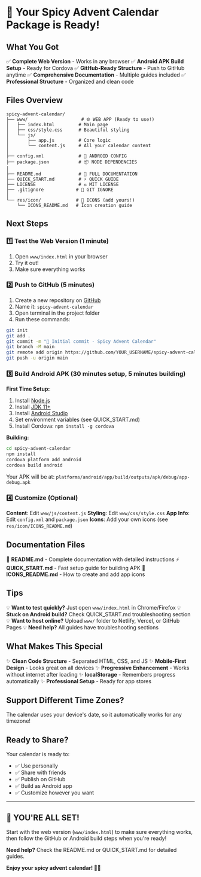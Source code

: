 # 🎉 Your Spicy Advent Calendar Package is Ready!

## What You Got

✅ **Complete Web Version** - Works in any browser
✅ **Android APK Build Setup** - Ready for Cordova
✅ **GitHub-Ready Structure** - Push to GitHub anytime
✅ **Comprehensive Documentation** - Multiple guides included
✅ **Professional Structure** - Organized and clean code

## Files Overview

```
spicy-advent-calendar/
├── www/                    # 🌐 WEB APP (Ready to use!)
│   ├── index.html         # Main page
│   ├── css/style.css      # Beautiful styling
│   └── js/
│       ├── app.js         # Core logic
│       └── content.js     # All your calendar content
│
├── config.xml             # 📱 ANDROID CONFIG
├── package.json           # 📦 NODE DEPENDENCIES
│
├── README.md              # 📖 FULL DOCUMENTATION
├── QUICK_START.md         # ⚡ QUICK GUIDE
├── LICENSE                # ⚖️ MIT LICENSE
├── .gitignore            # 🚫 GIT IGNORE
│
└── res/icon/             # 🎨 ICONS (add yours!)
    └── ICONS_README.md   # Icon creation guide
```

## Next Steps

### 1️⃣ Test the Web Version (1 minute)

1. Open `www/index.html` in your browser
2. Try it out!
3. Make sure everything works

### 2️⃣ Push to GitHub (5 minutes)

1. Create a new repository on [GitHub](https://github.com/new)
2. Name it: `spicy-advent-calendar`
3. Open terminal in the project folder
4. Run these commands:

```bash
git init
git add .
git commit -m "🎄 Initial commit - Spicy Advent Calendar"
git branch -M main
git remote add origin https://github.com/YOUR_USERNAME/spicy-advent-calendar.git
git push -u origin main
```

### 3️⃣ Build Android APK (30 minutes setup, 5 minutes building)

**First Time Setup:**

1. Install [Node.js](https://nodejs.org/)
2. Install [JDK 11+](https://adoptium.net/)
3. Install [Android Studio](https://developer.android.com/studio)
4. Set environment variables (see QUICK_START.md)
5. Install Cordova: `npm install -g cordova`

**Building:**

```bash
cd spicy-advent-calendar
npm install
cordova platform add android
cordova build android
```

Your APK will be at:
`platforms/android/app/build/outputs/apk/debug/app-debug.apk`

### 4️⃣ Customize (Optional)

**Content**: Edit `www/js/content.js`
**Styling**: Edit `www/css/style.css`
**App Info**: Edit `config.xml` and `package.json`
**Icons**: Add your own icons (see `res/icon/ICONS_README.md`)

## Documentation Files

📖 **README.md** - Complete documentation with detailed instructions
⚡ **QUICK_START.md** - Fast setup guide for building APK
🎨 **ICONS_README.md** - How to create and add app icons

## Tips

💡 **Want to test quickly?** Just open `www/index.html` in Chrome/Firefox
💡 **Stuck on Android build?** Check QUICK_START.md troubleshooting section
💡 **Want to host online?** Upload `www/` folder to Netlify, Vercel, or GitHub Pages
💡 **Need help?** All guides have troubleshooting sections

## What Makes This Special

✨ **Clean Code Structure** - Separated HTML, CSS, and JS
✨ **Mobile-First Design** - Looks great on all devices
✨ **Progressive Enhancement** - Works without internet after loading
✨ **localStorage** - Remembers progress automatically
✨ **Professional Setup** - Ready for app stores

## Support Different Time Zones?

The calendar uses your device's date, so it automatically works for any timezone!

## Ready to Share?

Your calendar is ready to:
- ✅ Use personally
- ✅ Share with friends
- ✅ Publish on GitHub
- ✅ Build as Android app
- ✅ Customize however you want

---

## 🚀 YOU'RE ALL SET!

Start with the web version (`www/index.html`) to make sure everything works, then follow the GitHub or Android build steps when you're ready!

**Need help?** Check the README.md or QUICK_START.md for detailed guides.

**Enjoy your spicy advent calendar! 🎄🔥**
